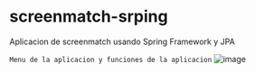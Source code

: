 # screenmatch-srping
Aplicacion de screenmatch usando Spring Framework y JPA

`Menu de la aplicacion y funciones de la aplicacion`
![image](https://github.com/keatnis/screenmatch-spring/assets/95552515/c5a69fc0-d831-48e1-b570-226b6c275181)

